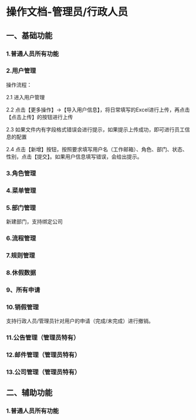 # 操作文档-管理员/行政人员
## 一、基础功能

### 1.普通人员所有功能

### 2.用户管理

操作流程：

2.1 进入用户管理

2.2 点击【更多操作】→【导入用户信息】，将日常填写的Excel进行上传，再点击【点击上传】的按钮进行上传

2.3 如果文件内有字段格式错误会进行提示，如果提示上传成功，即可进行员工信息的配置

2.4 点击【新增】按钮，按照要求填写用户名（工作邮箱）、角色、部门、状态、性别，点击【提交】。如果用户信息填写错误，会给出提示。

### 3.角色管理

### 4.菜单管理

### 5.部门管理

新建部门，支持绑定公司

### 6.流程管理

### 7.规则管理

### 8.休假数据

### 9、所有申请

### 10.销假管理

支持行政人员/管理员针对用户的申请（完成/未完成）进行撤销。

### 11.公告管理（管理员特有）

### 12.邮件管理（管理员特有）

### 13.公司管理（管理员特有）

## 二、辅助功能

### 1.普通人员所有功能


